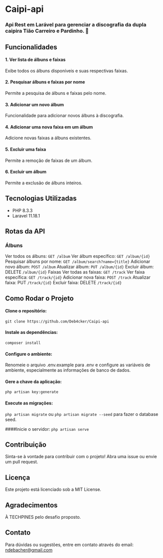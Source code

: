 # Caipi-api
### Api Rest em Larável para gerenciar a discografia da dupla caipira Tião Carreiro e Pardinho. 🤠

## Funcionalidades
#### 1. Ver lista de álbuns e faixas
Exibe todos os álbuns disponíveis e suas respectivas faixas.

#### 2. Pesquisar álbuns e faixas por nome
Permite a pesquisa de álbuns e faixas pelo nome.

#### 3. Adicionar um novo álbum
Funcionalidade para adicionar novos álbuns à discografia.

#### 4. Adicionar uma nova faixa em um álbum
Adicione novas faixas a álbuns existentes.

#### 5. Excluir uma faixa
Permite a remoção de faixas de um álbum.

#### 6. Excluir um álbum
Permite a exclusão de álbuns inteiros.

## Tecnologias Utilizadas
- PHP 8.3.3
- Laravel 11.18.1

## Rotas da API
### Álbuns
Ver todos os álbuns: ```GET /album```
Ver álbum específico: ```GET /album/{id}```
Pesquisar álbuns por nome: ```GET /album/search?name={title}```
Adicionar novo álbum: ```POST /album```
Atualizar álbum: ```PUT /album/{id}```
Excluir álbum: DELETE ```/album/{id}```
Faixas
Ver todas as faixas: ```GET /track```
Ver faixa específica: ```GET /track/{id}```
Adicionar nova faixa: ```POST /track```
Atualizar faixa: PUT ```/track/{id}```
Excluir faixa: DELETE ```/track/{id}```

## Como Rodar o Projeto
#### Clone o repositório:
```git clone https://github.com/Deb4cker/Caipi-api```

#### Instale as dependências:
```composer install```

#### Configure o ambiente:
Renomeie o arquivo .env.example para .env e configure as variáveis de ambiente, especialmente as informações de banco de dados.

#### Gere a chave da aplicação:
```php artisan key:generate```

#### Execute as migrações:

```php artisan migrate``` ou ```php artisan migrate --seed``` para fazer o database seed. 

####Inicie o servidor:
```php artisan serve```

## Contribuição
Sinta-se à vontade para contribuir com o projeto! Abra uma issue ou envie um pull request.

## Licença
Este projeto está licenciado sob a MIT License.

## Agradecimentos
À TECHPINES pelo desafio proposto.

## Contato
Para dúvidas ou sugestões, entre em contato através do email: ndebacher@gmail.com
